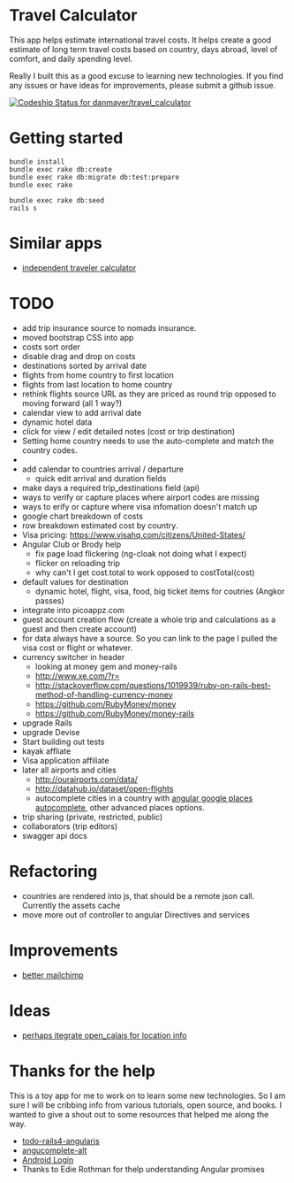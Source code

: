 # Travel Calculator

This app helps estimate international travel costs. It helps create a good estimate of long term travel costs based on country, days abroad, level of comfort, and daily spending level.

Really I built this as a good excuse to learning new
technologies. If you find any issues or have ideas for improvements, please submit a github issue.

[ ![Codeship Status for danmayer/travel_calculator](https://codeship.com/projects/a35ff250-97b7-0132-f770-6a66c6b56914/status?branch=master)](https://codeship.com/projects/63202)

# Getting started

	bundle install
    bundle exec rake db:create
    bundle exec rake db:migrate db:test:prepare
    bundle exec rake
    
    bundle exec rake db:seed
    rails s

# Similar apps

* [independent traveler calculator](http://www.independenttraveler.com/travel-budget-calculator)

# TODO

* add trip insurance source to nomads insurance.
* moved bootstrap CSS into app
* costs sort order
* disable drag and drop on costs
* destinations sorted by arrival date
* flights from home country to first location
* flights from last location to home country
* rethink flights source URL as they are priced as round trip opposed to moving forward (all 1 way?)
* calendar view to add arrival date
* dynamic hotel data
* click for view / edit detailed notes (cost or trip destination)
* Setting home country needs to use the auto-complete and match the country codes.
* 
* add calendar to countries arrival / departure
  * quick edit arrival and duration fields 
* make days a required trip_destinations field (api)
* ways to verify or capture places where airport codes are missing
* ways to erify or capture where visa infomation doesn't match up
* google chart breakdown of costs
* row breakdown estimated cost by country.
* Visa pricing: https://www.visahq.com/citizens/United-States/
* Angular Club or Brody help
  * fix page load flickering (ng-cloak not doing what I expect)
  * flicker on reloading trip
  * why can't I get cost.total to work opposed to costTotal(cost)
* default values for destination
  * dynamic hotel, flight, visa, food, big ticket items for coutries (Angkor passes)
* integrate into picoappz.com
* guest account creation flow (create a whole trip and calculations as a guest and then create account)
* for data always have a source. So you can link to the page I pulled the visa cost or flight or whatever.
* currency switcher in header
  * looking at money gem and money-rails
  * http://www.xe.com/?r=
  * http://stackoverflow.com/questions/1019939/ruby-on-rails-best-method-of-handling-currency-money
  * https://github.com/RubyMoney/money
  * https://github.com/RubyMoney/money-rails
* upgrade Rails
* upgrade Devise
* Start building out tests
* kayak affliate
* Visa application affiliate	
* later all airports and cities
  * http://ourairports.com/data/
  * http://datahub.io/dataset/open-flights
  * autocomplete cities in a country with [angular google places autocomplete](http://ngmodules.org/modules/ngAutocomplete), other advanced places options.
* trip sharing (private, restricted, public)
* collaborators (trip editors)
* swagger api docs

# Refactoring

* countries are rendered into js, that should be a remote json call. Currently the assets cache
* move more out of controller to angular Directives and services

# Improvements

* [better mailchimp](http://designshack.net/articles/css/custom-mailchimp-email-signup-form/)

# Ideas

* [perhaps itegrate open_calais for location info](https://github.com/elguapo1611/open_calais)

# Thanks for the help

This is a toy app for me to work on to learn some new technologies. So I am sure I will be cribbing info from various tutorials, open source, and books. I wanted to give a shout out to some resources that helped me along the way.

* [todo-rails4-angularjs](https://github.com/mkwiatkowski/todo-rails4-angularjs)
* [angucomplete-alt](https://github.com/ghiden/angucomplete-alt)
* [Android Login](http://lucatironi.github.io/tutorial/2012/10/15/ruby_rails_android_app_authentication_devise_tutorial_part_one/)
* Thanks to Edie Rothman for thelp understanding Angular promises
